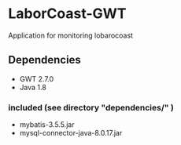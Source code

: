 # LaborCoast-GWT
Application for monitoring lobarocoast

## Dependencies
- GWT 2.7.0
- Java 1.8

### included (see directory "dependencies/" )
- mybatis-3.5.5.jar
- mysql-connector-java-8.0.17.jar
